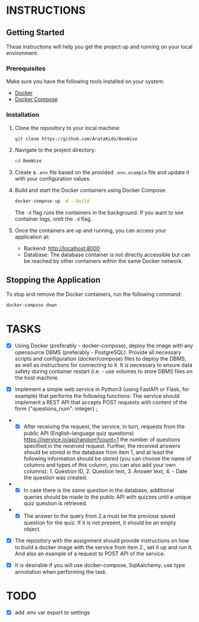 # INSTRUCTIONS

## Getting Started

These instructions will help you get the project up and running on your local environment.

### Prerequisites

Make sure you have the following tools installed on your system:

- [Docker](https://docs.docker.com/get-docker/)
- [Docker Compose](https://docs.docker.com/compose/install/)

### Installation

1. Clone the repository to your local machine:

    ```bash
    git clone https://github.com/ArataKido/BeeWise
    ```

2. Navigate to the project directory:

    ```bash
    cd BeeWise
    ```

3. Create a `.env` file based on the provided `.env.example` file and update it with your configuration values.

4. Build and start the Docker containers using Docker Compose:

    ```bash
    docker-compose up -d --build
    ```

    The `-d` flag runs the containers in the background. If you want to see container logs, omit the `-d` flag.

5. Once the containers are up and running, you can access your application at:

    - Backend: [http://localhost:8000](http://localhost:8000)
    - Database: The database container is not directly accessible but can be reached by other containers within the same Docker network.

## Stopping the Application

To stop and remove the Docker containers, run the following command:

```bash
docker-compose down
```

# TASKS
- [x] Using Docker (preferably - docker-compose), deploy the image with any opensource DBMS (preferably - PostgreSQL). Provide all necessary scripts and configuration (docker/compose) files to deploy the DBMS, as well as instructions for connecting to it. It is necessary to ensure data safety during container restart (i.e. - use volumes to store DBMS files on the host machine.


- [x] Implement a simple web service in Python3 (using FastAPI or Flask, for example) that performs the following functions:
The service should implement a REST API that accepts POST requests with content of the form {"questions_num": integer} ;


- - [x] After receiving the request, the service, in turn, requests from the public API (English-language quiz questions) https://jservice.io/api/random?count=1 the number of questions specified in the received request.
Further, the received answers should be stored in the database from item 1, and at least the following information should be stored (you can choose the name of columns and types of this column, you can also add your own columns): 1. Question ID, 2. Question text, 3. Answer text, 4. - Date the question was created. 
- - [x] In case there is the same question in the database, additional queries should be made to the public API with quizzes until a unique quiz question is retrieved.
- - [x] The answer to the query from 2.a must be the previous saved question for the quiz. If it is not present, it should be an empty object.

- [x] The repository with the assignment should provide instructions on how to build a docker image with the service from item 2., set it up and run it. And also an example of a request to POST API of the service.

- [x] It is desirable if you will use docker-compose, SqlAalchemy, use type annotation when performing the task.


# TODO
- [X] add .env var export to settings